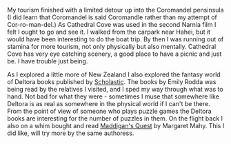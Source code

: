 My tourism finished with a limited detour up into the Coromandel pensinsula (I did learn that Coromandel is said Coromandle rather than my attempt of Cor-ro-man-del.) As Cathedral Cove was used in the second Narnia film I felt I ought to go and see it. I walked from the carpark near Hahei, but it would have been interesting to do the boat trip. By then I was running out of stamina for more tourism, not only physically but also mentally. Cathedral Cove has very eye catching scenery, a good place to have a picnic and just be. I have trouble just being.

As I explored a little more of New Zealand I also explored the fantasy world of
Deltora books published by [Scholastic](https://www.scholastic.co.uk/).
The books by Emily Rodda was being read by the relatives I visited, and I sped my way through what was to hand. Not bad for what they were - sometimes I muse that somewhere like Deltora is as real as somewhere in the physical world if I can't be there. From the point of view of someone who plays puzzle games the Deltora books are interesting for the number of puzzles in them. On the flight back I also on a whim bought and read
[Maddigan's Quest](https://southpacificpictures.com/productions/details/341/Maddigans-Quest)
by Margaret Mahy. This I did like, will try more by the same authoress.
